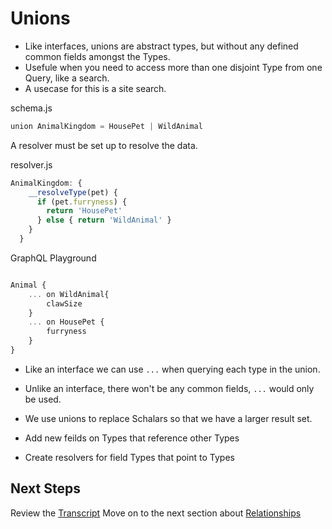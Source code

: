 # Unions

- Like interfaces, unions are abstract types, but without any defined common fields amongst the Types.  
- Usefule when you need to access more than one disjoint Type from one Query, like a search. 
- A usecase for this is a site search. 

schema.js
```javascript
union AnimalKingdom = HousePet | WildAnimal
```
A resolver must be set up to resolve the data. 

resolver.js
```javascript
AnimalKingdom: {
    __resolveType(pet) {
      if (pet.furryness) {
        return 'HousePet'
      } else { return 'WildAnimal' }
    }
  }
```

GraphQL Playground
```javascript

Animal {
    ... on WildAnimal{
        clawSize
    }
    ... on HousePet {
        furryness
    }
}
```
- Like an interface we can use ```...``` when querying each type in the union. 
- Unlike an interface, there won't be any common fields, ```...``` would only be used. 
- We use unions to replace Schalars so that we have a larger result set. 


- Add new feilds on Types that reference other Types
- Create resolvers for field Types that point to Types

## Next Steps

Review the [Transcript](../05-transcripts/18-unions.txt)
Move on to the next section about [Relationships](../03-relationships.md)